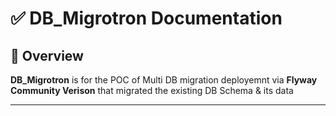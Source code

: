 # ✅ DB_Migrotron Documentation

## 🧾 Overview

**DB_Migrotron** is for the POC of Multi DB migration deployemnt via **Flyway Community Verison** that migrated the existing DB Schema & its data

---
